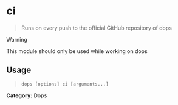 # ci

> Runs on every push to the official GitHub repository of dops



> [!WARNING]
This module should only be used while working on dops  

## Usage

> `dops [options] ci [arguments...]`

**Category:** Dops  
